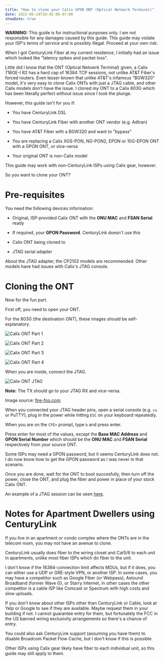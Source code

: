 ```yaml
---
title: "How to clone your Calix GPON ONT (Optical Network Terminal)"
date: 2022-06-24T10:45:00-07:00
showDate: true
---
```


**WARNING:** This guide is for instructional purposes only. I am not
responsible for any damages caused by this guide. This guide may violate
your ISP's terms of service and is possibly illegal. Proceed at your own risk.

When I got CenturyLink Fiber at my current residence, I initially had an issue
which looked like "latency spikes and packet loss".

Little did I know that the ONT (Optical Netowrk Terminal) given, a Calix
716GE-I R2 has a hard cap of 16384 TCP sessions, not unlike AT&amp;T Fiber's
forced routers. Even lesser known that unlike AT&amp;T's infamous "BGW320"
model, it's very easy to clone Calix ONTs with just a JTAG cable, and other
Calix models don't have the issue. I cloned my ONT to a Calix 803G which has
been literally perfect without issue since I took the plunge.

However, this guide isn't for you if:

 * You have CenturyLink DSL

 * You have CenturyLink Fiber with another ONT vendor (e.g. Adtran)

 * You have AT&amp;T Fiber with a BGW320 and want to "bypass"
 
 * You are replacing a Calix XGS-PON, NG-PON2, EPON or 10G-EPON ONT with a
   GPON ONT, or vice-versa

 * Your original ONT is non-Calix model

This guide may work with non-CenturyLink ISPs using Calix gear, however.

So you want to clone your ONT?

# Pre-requisites

You need the following devices information:

 * Original, ISP-provided Calix ONT with the **ONU MAC** and **FSAN Serial**
   ready

 * If required, your **GPON Password**. CenturyLink doesn't use this
 
 * Calix ONT being cloned to

 * JTAG serial adapter

About the JTAG adapter, the CP2102 models are recommended. Other models have had
issues with Calix's JTAG console.

# Cloning the ONT

Now for the fun part.

First off, you need to open your ONT.

For the 803G (the destination ONT), these images should be self-explanatory.

![Calix ONT Part 1](/images/IMG_0261.jpeg)

![Calix ONT Part 2](/images/IMG_0264.jpeg)

![Calix ONT Part 3](/images/IMG_0265.jpeg)

![Calix ONT Part 4](/images/IMG_0263.jpeg)

When you are inside, connect the JTAG.

![Calix ONT JTAG](/images/IMG_0266.jpeg)

**Note:** The TX should go to your JTAG RX and vice-versa.

Image source: [fire-foo.com](https://www.fire-foo.com/calix/803g_inst.html).

When you connected your JTAG header pins, open a serial console (e.g. `cu` or
PuTTY), plug in the power while hitting `ESC` on your keyboard repeatedly.

When you are on the `CFE>` prompt, type `b` and press enter.

Press enter for most of the values, except the **Base MAC Address** and
**GPON Serial Number** which should be the **ONU MAC** and **FSAN Serial**
respectively from your source ONT.

Some ISPs may need a GPON password, but it seems CenturyLink does not. I do
now know how to get the GPON password as I was never in that scenario.

Once you are done, wait for the ONT to boot succesfully, then turn off the
power, close the ONT, and plug the fiber and power in place of your stock Calix
ONT.

An example of a JTAG session can be seen [here](/files/calix_jtag.txt).

# Notes for Apartment Dwellers using CenturyLink

If you live in an apartment or condo complex where the ONTs are in the telecom
room, you may not have an avenue to clone.

CenturyLink usually does fiber to the wiring closet and Cat5/6 to each unit
in apartments, unlike most fiber ISPs which do fiber to the unit.

I don't know if the 16384-connection limit affects MDUs, but if it does, you
can either use a UDP or GRE-style VPN, or another ISP. In some cases, you may
have a competitor such as Google Fiber (or Webpass), Astound Broadband (former
Wave G), or Starry Internet, In other cases the other competitor is a cable
ISP like Comcast or Spectrum with high costs and slow uploads.

If you don't know about other ISPs other than CenturyLink or Cable, look at
Yelp or Google to see if they are available. Maybe request them in your
building if not. I cannot guarantee entry for them, but fortunately the FCC
in the US banned wiring exclusivity arrangements so there's a chance of entry.

You could also ask CenturyLink support (assuming you have them) to disable
Broadcom Packet Flow Cache, but I don't know if this is possible.

Other ISPs using Calix gear likely have fiber to each individual unit, so this
guide may still apply to them.
